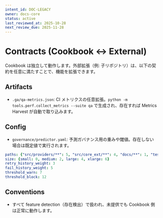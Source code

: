 ```yaml
---
intent_id: DOC-LEGACY
owner: docs-core
status: active
last_reviewed_at: 2025-10-28
next_review_due: 2025-11-28
---
```


# Contracts (Cookbook ↔ External)

Cookbook は独立して動作します。外部拡張（例: 子リポジトリ）は、以下の契約を任意に満たすことで、機能を拡張できます。

## Artifacts

- `.ga/qa-metrics.json`: CI メトリクスの任意拡張。`python -m tools.perf.collect_metrics --suite qa`
  で生成され、存在すれば Metrics Harvest が自動で取り込みます。

## Config

- `governance/predictor.yaml`: 予測ガバナンス用の重みや閾値。存在しない場合は既定値で実行されます。

```yaml
paths: {"src/providers/**": 5, "src/core_ext/**": 4, "docs/**": 1, "tests/**": 2}
size: {small: 0, medium: 2, large: 4, xlarge: 6}
retry_history_weight: 3
fail_history_weight: 5
threshold_warn: 7
threshold_block: 12
```

## Conventions

- すべて feature detection（存在検出）で扱われ、未提供でも Cookbook 側は正常に動作します。
